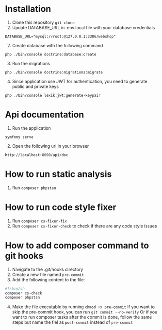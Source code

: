 # Installation

1. Clone this repository `git clone`
2. Update DATABASE_URL in .env.local file with your database credentials
```
DATABASE_URL="mysql://root:@127.0.0.1:3306/webshop"
```
2. Create database with the following command
```
php ./bin/console doctrine:database:create
```
3. Run the migrations
```
php ./bin/console doctrine:migrations:migrate
```
4. Since application use JWT for authentication, you need to generate public and private keys
```
php ./bin/console lexik:jwt:generate-keypair
```

# Api documentation
1. Run the application
```
symfony serve
```
2. Open the following url in your browser
```
http://localhost:8000/api/doc
```

# How to run static analysis
1. Run `composer phpstan`

# How to run code style fixer
1. Run `composer cs-fixer-fix`
2. Run `composer cs-fixer-check` to check if there are any code style issues

# How to add composer command to git hooks
1. Navigate to the .git/hooks directory
2. Create a new file named `pre-commit`
3. Add the following content to the file:
```bash
#!/bin/sh
composer cs-check
composer phpstan
```
4. Make the file executable by running `chmod +x pre-commit`
If you want to skip the pre-commit hook, you can run `git commit --no-verify`
Or if you want to run composer tasks after the commit is done, follow the same steps but name the fiel as `post-commit` instead of `pre-commit`